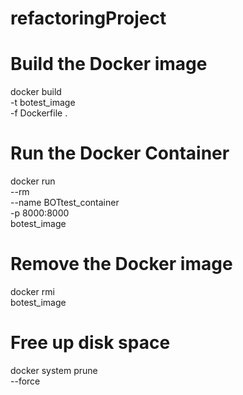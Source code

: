 # refactoringProject

# Build the Docker image
docker build \
-t botest_image \
-f Dockerfile .

# Run the Docker Container
docker run \
--rm \
--name BOTtest_container \
-p 8000:8000 \
botest_image

# Remove the Docker image
docker rmi \
botest_image

# Free up disk space
docker system prune \
--force

